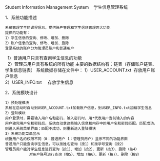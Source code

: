 Student Information Management System    学生信息管理系统

1、系统功能描述

	系统管理学生的课程信息，提供账户管理和学生信息管理两大功能
	提供的功能有：	
  	1）学生信息的查询、修改、增加、删除	
 	2）账户信息的查询、修改、增加、删除
	登录系统的账户分为管理员账户和普通用户	
  	1）普通用户只具有查询学生信息的功能	
  	2）管理员用户具有系统的所有功能
  	主要的数据结构有：链表（存储账户链表、学生信息链表）
  	系统数据存储在文件中：
  	1）USER_ACCOUNT.txt  存放用户账户信息	
  	2）USER_INFO.txt     存放学生信息

2、系统模块设计
	
	1）预处理模块
	系统在启动时自动到USER_ACCOUNT.txt加载账户信息，到USER_INFO.txt加载学生信息
	2）登陆模块
	用户登录时，需要输入用户名和密码，输入密码时，用*代表用户当前输入的内容
	用户输完用户名和密码后，系统自动拿这些输入信息和内存中的用户名和密码匹配。匹配成功，则进入系统菜单界面；匹配不成功，则重新进入登陆模块
	3）系统功能菜单显示
	根据用户名的权限不同（0：普通用户 1：管理员用户）显示不同的功能界面
	普通用户只能查询学生信息，可以按姓名查询（按1）和按学号查询（按2）
	管理员用户能对学生信息进行查询（按1）、增加（按2）、更新（按3）、删除（按4）
		       对用户账号进行查询（按5）、增加（按6）、更新（按7）、删除（按8）
	
	
	
	
